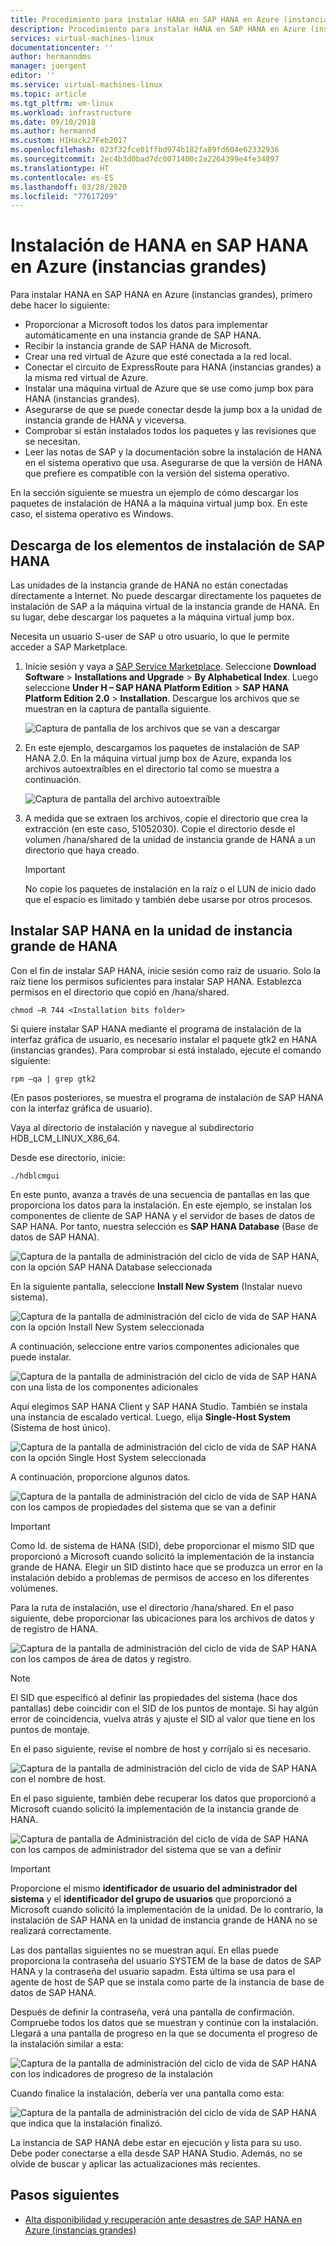```yaml
---
title: Procedimiento para instalar HANA en SAP HANA en Azure (instancias grandes) | Microsoft Docs
description: Procedimiento para instalar HANA en SAP HANA en Azure (instancias grandes)
services: virtual-machines-linux
documentationcenter: ''
author: hermanndms
manager: juergent
editor: ''
ms.service: virtual-machines-linux
ms.topic: article
ms.tgt_pltfrm: vm-linux
ms.workload: infrastructure
ms.date: 09/10/2018
ms.author: hermannd
ms.custom: H1Hack27Feb2017
ms.openlocfilehash: 023f32fce01ffbd974b182fa89fd604e62332936
ms.sourcegitcommit: 2ec4b3d0bad7dc0071400c2a2264399e4fe34897
ms.translationtype: HT
ms.contentlocale: es-ES
ms.lasthandoff: 03/28/2020
ms.locfileid: "77617209"
---
```

# <a name="install-hana-on-sap-hana-on-azure-large-instances"></a>Instalación de HANA en SAP HANA en Azure (instancias grandes)

Para instalar HANA en SAP HANA en Azure (instancias grandes), primero debe hacer lo siguiente:
- Proporcionar a Microsoft todos los datos para implementar automáticamente en una instancia grande de SAP HANA.
- Recibir la instancia grande de SAP HANA de Microsoft.
- Crear una red virtual de Azure que esté conectada a la red local.
- Conectar el circuito de ExpressRoute para HANA (instancias grandes) a la misma red virtual de Azure.
- Instalar una máquina virtual de Azure que se use como jump box para HANA (instancias grandes).
- Asegurarse de que se puede conectar desde la jump box a la unidad de instancia grande de HANA y viceversa.
- Comprobar si están instalados todos los paquetes y las revisiones que se necesitan.
- Leer las notas de SAP y la documentación sobre la instalación de HANA en el sistema operativo que usa. Asegurarse de que la versión de HANA que prefiere es compatible con la versión del sistema operativo.

En la sección siguiente se muestra un ejemplo de cómo descargar los paquetes de instalación de HANA a la máquina virtual jump box. En este caso, el sistema operativo es Windows.

## <a name="download-the-sap-hana-installation-bits"></a>Descarga de los elementos de instalación de SAP HANA
Las unidades de la instancia grande de HANA no están conectadas directamente a Internet. No puede descargar directamente los paquetes de instalación de SAP a la máquina virtual de la instancia grande de HANA. En su lugar, debe descargar los paquetes a la máquina virtual jump box.

Necesita un usuario S-user de SAP u otro usuario, lo que le permite acceder a SAP Marketplace.

1. Inicie sesión y vaya a [SAP Service Marketplace](https://support.sap.com/en/index.html). Seleccione **Download Software** > **Installations and Upgrade** > **By Alphabetical Index**. Luego seleccione **Under H – SAP HANA Platform Edition** > **SAP HANA Platform Edition 2.0** > **Installation**. Descargue los archivos que se muestran en la captura de pantalla siguiente.

   ![Captura de pantalla de los archivos que se van a descargar](./media/hana-installation/image16_download_hana.PNG)

2. En este ejemplo, descargamos los paquetes de instalación de SAP HANA 2.0. En la máquina virtual jump box de Azure, expanda los archivos autoextraíbles en el directorio tal como se muestra a continuación.

   ![Captura de pantalla del archivo autoextraíble](./media/hana-installation/image17_extract_hana.PNG)

3. A medida que se extraen los archivos, copie el directorio que crea la extracción (en este caso, 51052030). Copie el directorio desde el volumen /hana/shared de la unidad de instancia grande de HANA a un directorio que haya creado.

   > [!Important]
   > No copie los paquetes de instalación en la raíz o el LUN de inicio dado que el espacio es limitado y también debe usarse por otros procesos.


## <a name="install-sap-hana-on-the-hana-large-instance-unit"></a>Instalar SAP HANA en la unidad de instancia grande de HANA
Con el fin de instalar SAP HANA, inicie sesión como raíz de usuario. Solo la raíz tiene los permisos suficientes para instalar SAP HANA. Establezca permisos en el directorio que copió en /hana/shared.

```
chmod –R 744 <Installation bits folder>
```

Si quiere instalar SAP HANA mediante el programa de instalación de la interfaz gráfica de usuario, es necesario instalar el paquete gtk2 en HANA (instancias grandes). Para comprobar si está instalado, ejecute el comando siguiente:

```
rpm –qa | grep gtk2
```

(En pasos posteriores, se muestra el programa de instalación de SAP HANA con la interfaz gráfica de usuario).

Vaya al directorio de instalación y navegue al subdirectorio HDB_LCM_LINUX_X86_64. 

Desde ese directorio, inicie:

```
./hdblcmgui 
```
En este punto, avanza a través de una secuencia de pantallas en las que proporciona los datos para la instalación. En este ejemplo, se instalan los componentes de cliente de SAP HANA y el servidor de bases de datos de SAP HANA. Por tanto, nuestra selección es **SAP HANA Database** (Base de datos de SAP HANA).

![Captura de la pantalla de administración del ciclo de vida de SAP HANA, con la opción SAP HANA Database seleccionada](./media/hana-installation/image18_hana_selection.PNG)

En la siguiente pantalla, seleccione **Install New System** (Instalar nuevo sistema).

![Captura de la pantalla de administración del ciclo de vida de SAP HANA con la opción Install New System seleccionada](./media/hana-installation/image19_select_new.PNG)

A continuación, seleccione entre varios componentes adicionales que puede instalar.

![Captura de la pantalla de administración del ciclo de vida de SAP HANA con una lista de los componentes adicionales](./media/hana-installation/image20_select_components.PNG)

Aquí elegimos SAP HANA Client y SAP HANA Studio. También se instala una instancia de escalado vertical. Luego, elija **Single-Host System** (Sistema de host único). 

![Captura de la pantalla de administración del ciclo de vida de SAP HANA con la opción Single Host System seleccionada](./media/hana-installation/image21_single_host.PNG)

A continuación, proporcione algunos datos.

![Captura de la pantalla de administración del ciclo de vida de SAP HANA con los campos de propiedades del sistema que se van a definir](./media/hana-installation/image22_provide_sid.PNG)

> [!Important]
> Como Id. de sistema de HANA (SID), debe proporcionar el mismo SID que proporcionó a Microsoft cuando solicitó la implementación de la instancia grande de HANA. Elegir un SID distinto hace que se produzca un error en la instalación debido a problemas de permisos de acceso en los diferentes volúmenes.

Para la ruta de instalación, use el directorio /hana/shared. En el paso siguiente, debe proporcionar las ubicaciones para los archivos de datos y de registro de HANA.


![Captura de la pantalla de administración del ciclo de vida de SAP HANA con los campos de área de datos y registro.](./media/hana-installation/image23_provide_log.PNG)

> [!Note]
> El SID que especificó al definir las propiedades del sistema (hace dos pantallas) debe coincidir con el SID de los puntos de montaje. Si hay algún error de coincidencia, vuelva atrás y ajuste el SID al valor que tiene en los puntos de montaje.

En el paso siguiente, revise el nombre de host y corríjalo si es necesario. 

![Captura de la pantalla de administración del ciclo de vida de SAP HANA con el nombre de host.](./media/hana-installation/image24_review_host_name.PNG)

En el paso siguiente, también debe recuperar los datos que proporcionó a Microsoft cuando solicitó la implementación de la instancia grande de HANA. 

![Captura de pantalla de Administración del ciclo de vida de SAP HANA con los campos de administrador del sistema que se van a definir](./media/hana-installation/image25_provide_guid.PNG)

> [!Important]
> Proporcione el mismo **identificador de usuario del administrador del sistema** y el **identificador del grupo de usuarios** que proporcionó a Microsoft cuando solicitó la implementación de la unidad. De lo contrario, la instalación de SAP HANA en la unidad de instancia grande de HANA no se realizará correctamente.

Las dos pantallas siguientes no se muestran aquí. En ellas puede proporciona la contraseña del usuario SYSTEM de la base de datos de SAP HANA y la contraseña del usuario sapadm. Esta última se usa para el agente de host de SAP que se instala como parte de la instancia de base de datos de SAP HANA.

Después de definir la contraseña, verá una pantalla de confirmación. Compruebe todos los datos que se muestran y continúe con la instalación. Llegará a una pantalla de progreso en la que se documenta el progreso de la instalación similar a esta:

![Captura de la pantalla de administración del ciclo de vida de SAP HANA con los indicadores de progreso de la instalación](./media/hana-installation/image27_show_progress.PNG)

Cuando finalice la instalación, debería ver una pantalla como esta:

![Captura de la pantalla de administración del ciclo de vida de SAP HANA que indica que la instalación finalizó.](./media/hana-installation/image28_install_finished.PNG)

La instancia de SAP HANA debe estar en ejecución y lista para su uso. Debe poder conectarse a ella desde SAP HANA Studio. Además, no se olvide de buscar y aplicar las actualizaciones más recientes.


## <a name="next-steps"></a>Pasos siguientes

- [Alta disponibilidad y recuperación ante desastres de SAP HANA en Azure (instancias grandes)](hana-overview-high-availability-disaster-recovery.md)

